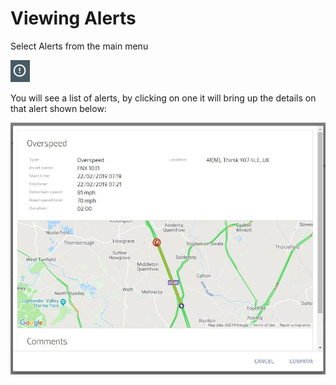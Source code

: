 # Viewing Alerts

Select Alerts from the main menu

![Alert Icon](img/alert-icon.jpg)

You will see a list of alerts, by clicking on one it will bring up the details on that alert shown below:

![Speeding Event](img/speeding-event.jpg)
<!--stackedit_data:
eyJoaXN0b3J5IjpbMTQ4MTU3OTYwMywtMTc5ODcyODA2M119
-->